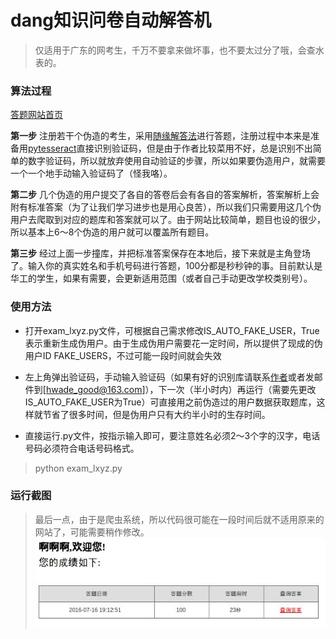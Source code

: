 # dang知识问卷自动解答机
>仅适用于广东的网考生，千万不要拿来做坏事，也不要太过分了哦，会查水表的。

### 算法过程
[答题网站首页](http://ks.gdycjy.gov.cn/index.jsp)

**第一步**
注册若干个伪造的考生，采用[随缘解答法](http://wade.leanapp.cn/todos)进行答题，注册过程中本来是准备用[pytesseract](https://pypi.python.org/pypi/pytesseract)直接识别验证码，但是由于作者比较菜用不好，总是识别不出简单的数字验证码，所以就放弃使用自动验证的步骤，所以如果要伪造用户，就需要一个一个地手动输入验证码了（怪我咯）。

**第二步**
几个伪造的用户提交了各自的答卷后会有各自的答案解析，答案解析上会附有标准答案（为了让我们学习进步也是用心良苦），所以我们只需要用这几个伪用户去爬取到对应的题库和答案就可以了。由于网站比较简单，题目也设的很少，所以基本上6～8个伪造的用户就可以覆盖所有题目。

**第三步**
经过上面一步撞库，并把标准答案保存在本地后，接下来就是主角登场了。输入你的真实姓名和手机号码进行答题，100分都是秒秒钟的事。目前默认是华工的学生，如果有需要，会更新适用范围（或者自己手动更改学校类别号）。

### 使用方法
- 打开exam_lxyz.py文件，可根据自己需求修改IS_AUTO_FAKE_USER，True表示重新生成伪用户。由于生成伪用户需要花一定时间，所以提供了现成的伪用户ID FAKE_USERS，不过可能一段时间就会失效

- 左上角弹出验证码，手动输入验证码（如果有好的识别库请联系[作者](http://weibo.com/u/2310658484)或者发邮件到[hwade_good@163.com]），下一次（半小时内）再运行（需要先更改IS_AUTO_FAKE_USER为True）可直接用之前伪造过的用户数据获取题库，这样就节省了很多时间，但是伪用户只有大约半小时的生存时间。

- 直接运行.py文件，按指示输入即可，要注意姓名必须2～3个字的汉字，电话号码必须符合电话号码格式。
>python exam_lxyz.py   

### 运行截图
>最后一点，由于是爬虫系统，所以代码很可能在一段时间后就不适用原来的网站了，可能需要稍作修改。
![截图 | center](mark.jpg)

